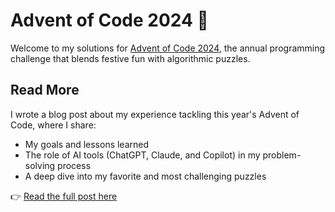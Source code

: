 # Advent of Code 2024 🎄

Welcome to my solutions for [Advent of Code 2024](https://adventofcode.com/2024), the annual programming challenge that blends festive fun with algorithmic puzzles.

## Read More

I wrote a blog post about my experience tackling this year's Advent of Code, where I share:

- My goals and lessons learned
- The role of AI tools (ChatGPT, Claude, and Copilot) in my problem-solving process
- A deep dive into my favorite and most challenging puzzles

👉 [Read the full post here](https://clews.id.au/posts/advent-of-code-2024/)

